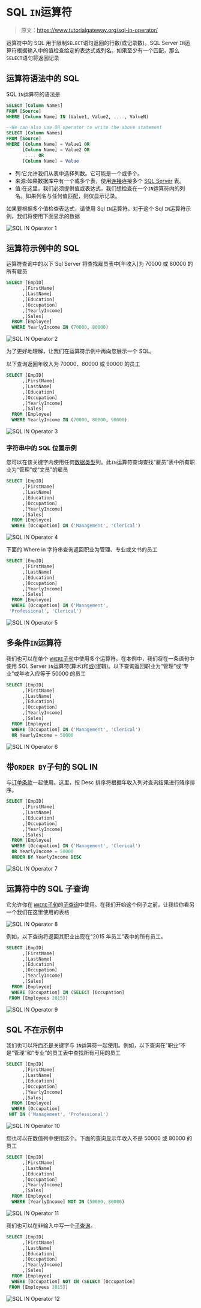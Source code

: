 # SQL `IN`运算符

> 原文：<https://www.tutorialgateway.org/sql-in-operator/>

运算符中的 SQL 用于限制`SELECT`语句返回的行数(或记录数)。SQL Server `IN`运算符根据输入中的值检查给定的表达式或列名。如果至少有一个匹配，那么`SELECT`语句将返回记录

## 运算符语法中的 SQL

SQL `IN`运算符的语法是

```sql
SELECT [Column Names]
FROM [Source]
WHERE [Column Name] IN (Value1, Value2, ...., ValueN)

--We can also use OR operator to write the above statement
SELECT [Column Names]
FROM [Source]
WHERE [Column Name] = Value1 OR
      [Column Name] = Value2 OR
       .... OR
      [Column Name] = Value
```

*   列:它允许我们从表中选择列数。它可能是一个或多个。
*   来源:如果数据库中有一个或多个表，使用[连接](https://www.tutorialgateway.org/sql-joins/)连接多个 [SQL Server](https://www.tutorialgateway.org/sql/) 表。
*   值:在这里，我们必须提供值或表达式，我们想检查在一个`IN`运算符内的列名。如果列名与任何值匹配，则仅显示记录。

如果要根据多个值检查表达式，请使用 Sql `IN`运算符。对于这个 Sql `IN`运算符示例，我们将使用下面显示的数据

![SQL IN Operator 1](img/8f5e316316dadff6974b6f3afc0b04dc.png)

## 运算符示例中的 SQL

运算符查询中的以下 Sql Server 将查找雇员表中[年收入]为 70000 或 80000 的所有雇员

```sql
SELECT [EmpID]
      ,[FirstName]
      ,[LastName]
      ,[Education]
      ,[Occupation]
      ,[YearlyIncome]
      ,[Sales]
  FROM [Employee]
  WHERE YearlyIncome IN (70000, 80000)
```

![SQL IN Operator 2](img/d780e3f0a50cd7dea55fa00329bb4074.png)

为了更好地理解，让我们在运算符示例中再向您展示一个 SQL。

以下查询返回年收入为 70000、80000 或 90000 的员工

```sql
SELECT [EmpID]
      ,[FirstName]
      ,[LastName]
      ,[Education]
      ,[Occupation]
      ,[YearlyIncome]
      ,[Sales]
  FROM [Employee]
  WHERE YearlyIncome IN (70000, 80000, 90000)
```

![SQL IN Operator 3](img/a3474eed8d5dc1456755452fb398c646.png)

### 字符串中的 SQL 位置示例

您可以在该关键字内使用任何[数据类型](https://www.tutorialgateway.org/sql-data-types/)列。此`IN`运算符查询查找“雇员”表中所有职业为“管理”或“文员”的雇员

```sql
SELECT [EmpID]
      ,[FirstName]
      ,[LastName]
      ,[Education]
      ,[Occupation]
      ,[YearlyIncome]
      ,[Sales]
  FROM [Employee]
  WHERE [Occupation] IN ('Management', 'Clerical')
```

![SQL IN Operator 4](img/1d7aacf965e5c38c355b411d674423a3.png)

下面的 Where in 字符串查询返回职业为管理、专业或文书的员工

```sql
SELECT [EmpID]
      ,[FirstName]
      ,[LastName]
      ,[Education]
      ,[Occupation]
      ,[YearlyIncome]
      ,[Sales]
  FROM [Employee]
  WHERE [Occupation] IN ('Management', 
 'Professional', 'Clerical')
```

![SQL IN Operator 5](img/90cfa91870e0c165ea33ae7d63aa2180.png)

## 多条件`IN`运算符

我们也可以在单个 [`WHERE`子句](https://www.tutorialgateway.org/sql-where-clause/)中使用多个运算符。在本例中，我们将在一条语句中使用 SQL Server `IN`运算符(算术)和[或](https://www.tutorialgateway.org/sql-and-or-operators/)(逻辑)。以下查询返回职业为“管理”或“专业”或年收入应等于 50000 的员工

```sql
SELECT [EmpID]
      ,[FirstName]
      ,[LastName]
      ,[Education]
      ,[Occupation]
      ,[YearlyIncome]
      ,[Sales]
  FROM [Employee]
  WHERE [Occupation] IN ('Management', 'Clerical')
  OR YearlyIncome = 50000
```

![SQL IN Operator 6](img/ba72dde13095cc0bfc8b9ec9c5ba54c3.png)

## 带`ORDER BY`子句的 SQL IN

与[订单条款](https://www.tutorialgateway.org/sql-order-by-clause/)一起使用。这里，按 Desc 排序将根据年收入列对查询结果进行降序排序。

```sql
SELECT [EmpID]
      ,[FirstName]
      ,[LastName]
      ,[Education]
      ,[Occupation]
      ,[YearlyIncome]
      ,[Sales]
  FROM [Employee]
  WHERE [Occupation] IN ('Management', 'Clerical')
  OR YearlyIncome = 50000
  ORDER BY YearlyIncome DESC
```

![SQL IN Operator 7](img/cfba3b33e6219141707d0e0a564713f6.png)

## 运算符中的 SQL 子查询

它允许你在 [`WHERE`子句](https://www.tutorialgateway.org/sql-where-clause/)的[子查询](https://www.tutorialgateway.org/sql-subquery/)中使用。在我们开始这个例子之前，让我给你看另一个我们在这里使用的表格

![SQL IN Operator 8](img/49ca7968cb6a6e95e2ac46702c063218.png)

例如，以下查询将返回其职业出现在“2015 年员工”表中的所有员工。

```sql
SELECT [EmpID]
      ,[FirstName]
      ,[LastName]
      ,[Education]
      ,[Occupation]
      ,[YearlyIncome]
      ,[Sales]
  FROM [Employee]
  WHERE [Occupation] IN (SELECT [Occupation] 
 FROM [Employees 2015])
```

![SQL IN Operator 9](img/4f2fd8a4a310f02bee3dd722c2016f5a.png)

## SQL 不在示例中

我们也可以将[而不是](https://www.tutorialgateway.org/sql-not-in-operator/)关键字与 `IN`运算符一起使用。例如，以下查询在“职业”不是“管理”和“专业”的员工表中查找所有可用的员工

```sql
SELECT [EmpID]
      ,[FirstName]
      ,[LastName]
      ,[Education]
      ,[Occupation]
      ,[YearlyIncome]
      ,[Sales]
  FROM [Employee]
  WHERE [Occupation] 
 NOT IN ('Management', 'Professional')
```

![SQL IN Operator 10](img/c65802391d7a05b178bc97941b4aa62a.png)

您也可以在数值列中使用这个。下面的查询显示年收入不是 50000 或 80000 的员工

```sql
SELECT [EmpID]
      ,[FirstName]
      ,[LastName]
      ,[Education]
      ,[Occupation]
      ,[YearlyIncome]
      ,[Sales]
  FROM [Employee]
  WHERE [YearlyIncome] NOT IN (50000, 80000)
```

![SQL IN Operator 11](img/5404f1eea4905bcb44822e58b15e3c9e.png)

我们也可以在非输入中写一个[子查询](https://www.tutorialgateway.org/sql-subquery/)。

```sql
SELECT [EmpID]
      ,[FirstName]
      ,[LastName]
      ,[Education]
      ,[Occupation]
      ,[YearlyIncome]
      ,[Sales]
  FROM [Employee]
  WHERE [Occupation] NOT IN (SELECT [Occupation] 
 FROM [Employees 2015])
```

![SQL IN Operator 12](img/aca3068112143f8429c01f76463666e6.png)